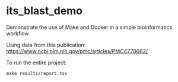 # its_blast_demo
Demonstrate the use of Make and Docker in a simple bioinformatics workflow

Using data from this publication:
https://www.ncbi.nlm.nih.gov/pmc/articles/PMC4778662/

To run the entire project:
```
make results/report.tsv
```
